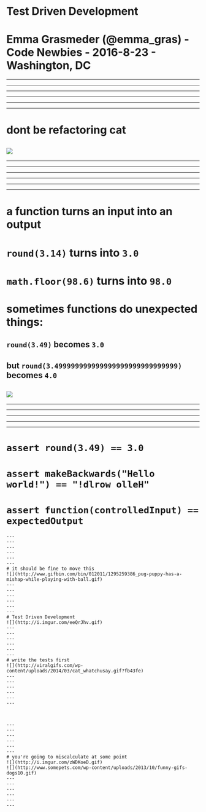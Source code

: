 # Test Driven Development
# Emma Grasmeder (@emma_gras) - Code Newbies - 2016-8-23 - Washington, DC
---
---
---
---
---
---
# dont be refactoring cat
![](http://img.pandawhale.com/post-10513-Code-Refactoring-Cat-in-Bathtu-U295.gif)
---
---
---
---
---
---
---
# a function turns an input into an output
# `round(3.14)` turns into `3.0`
# `math.floor(98.6)` turns into `98.0`
# sometimes functions do unexpected things:
## `round(3.49)` becomes `3.0` 
## but `round(3.499999999999999999999999999999)` becomes `4.0`
![](https://blooper0223.files.wordpress.com/2016/04/where-will-your-cat-be-when-the-catnip-kicks-in.gif)
---
---
---
---
---
---

# `assert round(3.49) == 3.0`
# `assert makeBackwards("Hello world!") == "!dlrow olleH"`
# `assert function(controlledInput) == expectedOutput`
```
---
---
---
---
---
---
# it should be fine to move this
![](http://www.gifbin.com/bin/012011/1295259386_pug-puppy-has-a-mishap-while-playing-with-ball.gif)
---
---
---
---
---
---
# Test Driven Development
![](http://i.imgur.com/eeQrJhv.gif)
---
---
---
---
---
---
# write the tests first
![](http://viralgifs.com/wp-content/uploads/2014/03/cat_whatchusay.gif?fb43fe)
---
---
---
---
---
---



---
---
---
---
---
---
# you're going to miscalculate at some point
![](http://i.imgur.com/zWDKoeD.gif)
![](http://www.somepets.com/wp-content/uploads/2013/10/funny-gifs-dogs10.gif)
---
---
---
---
---
---
